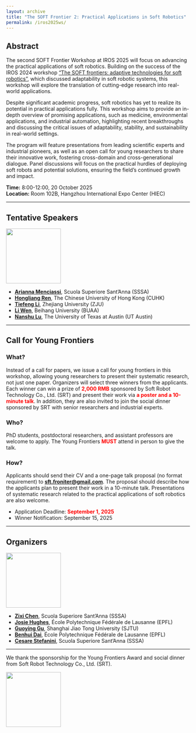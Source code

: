 ```yaml
---
layout: archive
title: "The SOFT Frontier 2: Practical Applications in Soft Robotics"
permalink: /iros2025ws/
---
```


## Abstract

The second SOFT Frontier Workshop at IROS 2025 will focus on advancing the practical applications of soft robotics. Building on the success of the IROS 2024 workshop [“The SOFT frontiers: adaptive technologies for soft robotics”](https://sites.google.com/view/sft-front/iros-2024), which discussed adaptability in soft robotic systems, this workshop will explore the translation of cutting-edge research into real-world applications. 

Despite significant academic progress, soft robotics has yet to realize its potential in practical applications fully. This workshop aims to provide an in-depth overview of promising applications, such as medicine, environmental applications, and industrial automation, highlighting recent breakthroughs and discussing the critical issues of adaptability, stability, and sustainability in real-world settings. 

The program will feature presentations from leading scientific experts and industrial pioneers, as well as an open call for young researchers to share their innovative work, fostering cross-domain and cross-generational dialogue. Panel discussions will focus on the practical hurdles of deploying soft robots and potential solutions, ensuring the field’s continued growth and impact. 

**Time:** 8:00-12:00, 20 October 2025  
**Location:** Room 102B, Hangzhou International Expo Center (HIEC)

---

## Tentative Speakers

<img src="{{ site.url }}/images/IROS2025ws/speakers.png" height = "150">

- [**Arianna Menciassi**](https://www.santannapisa.it/it/arianna-menciassi), Scuola Superiore Sant’Anna (SSSA)
- [**Hongliang Ren**](https://www.ee.cuhk.edu.hk/en-gb/people/academic-staff/professors/prof-ren-hongliang), The Chinese University of Hong Kong (CUHK)
- [**Tiefeng Li**](https://person.zju.edu.cn/en/tiefengli), Zhejiang University (ZJU)
- [**Li Wen**](https://softrobotics.buaa.edu.cn/), Beihang University (BUAA)
- [**Nanshu Lu**](https://www.ae.utexas.edu/people/faculty/faculty-directory/lu), The University of Texas at Austin (UT Austin)

---

## Call for Young Frontiers

### What?
Instead of a call for papers, we issue a call for young frontiers in this workshop, allowing young researchers to present their systematic research, not just one paper. Organizers will select three winners from the applicants. Each winner can win a prize of <span style="color:red;">**2,000 RMB**</span> sponsored by Soft Robot Technology Co., Ltd. (SRT) and present their work via <span style="color:red;">**a poster and a 10-minute talk**</span>. In addition, they are also invited to join the social dinner sponsored by SRT with senior researchers and industrial experts.

### Who?
PhD students, postdoctoral researchers, and assistant professors are welcome to apply. The Young Frontiers <span style="color:red;">**MUST**</span> attend in person to give the talk.

### How?
Applicants should send their CV and a one-page talk proposal (no format requirement) to **[sft.froniter@gmail.com](mailto:sft.froniter@gmail.com)**. The proposal should describe how the applicants plan to present their work in a 10-minute talk. Presentations of systematic research related to the practical applications of soft robotics are also welcome.

- Application Deadline: <span style="color:red;">**September 1, 2025**</span>  
- Winner Notification: September 15, 2025
  
---

## Organizers

<img src="{{ site.url }}/images/IROS2025ws/organizers.png" height = "150">

- [**Zixi Chen**](https://zixichen007115.github.io/), Scuola Superiore Sant’Anna (SSSA)
- [**Josie Hughes**](https://people.epfl.ch/josie.hughes?lang=en), École Polytechnique Fédérale de Lausanne (EPFL)
- [**Guoying Gu**](https://softrobotics.sjtu.edu.cn/), Shanghai Jiao Tong University (SJTU)
- [**Benhui Dai**](https://sites.google.com/view/benhui-dai/about), École Polytechnique Fédérale de Lausanne (EPFL)
- [**Cesare Stefanini**](https://www.santannapisa.it/it/cesare-stefanini), Scuola Superiore Sant’Anna (SSSA)
  
---

We thank the sponsorship for the Young Frontiers Award and social dinner from Soft Robot Technology Co., Ltd. (SRT).

<img src="{{ site.url }}/images/IROS2025ws/logos_woTC.png" height = "150">
